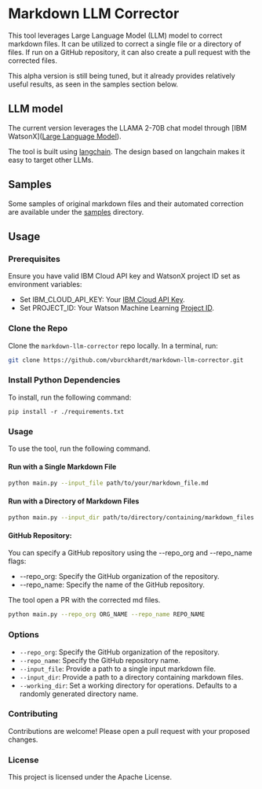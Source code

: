 # Markdown LLM Corrector

This tool leverages Large Language Model (LLM) model to correct markdown files. It can be utilized to correct a single file or a directory of files. If run on a GitHub repository, it can also create a pull request with the corrected files.

This alpha version is still being tuned, but it already provides relatively useful results, as seen in the samples section below.

## LLM model

The current version leverages the LLAMA 2-70B chat model through [IBM WatsonX]([Large Language Model](https://www.ibm.com/watsonx)).

The tool is built using [langchain](https://python.langchain.com/docs/get_started/introduction). The design based on langchain makes it easy to target other LLMs.

## Samples

Some samples of original markdown files and their automated correction are available under the [samples](./samples/) directory.

## Usage

### Prerequisites

Ensure you have valid IBM Cloud API key and WatsonX project ID set as environment variables:
   - Set IBM_CLOUD_API_KEY: Your [IBM Cloud API Key](https://cloud.ibm.com/docs/account?topic=account-userapikey&interface=ui#create_user_key).
   - Set PROJECT_ID: Your Watson Machine Learning [Project ID](https://dataplatform.cloud.ibm.com/docs/content/wsj/analyze-data/fm-project-id.html?context=wx).

### Clone the Repo

Clone the `markdown-llm-corrector` repo locally. In a terminal, run:

```bash
git clone https://github.com/vburckhardt/markdown-llm-corrector.git
```

### Install Python Dependencies

To install, run the following command:
```
pip install -r ./requirements.txt
```

### Usage

To use the tool, run the following command.

#### Run with a Single Markdown File
```bash
python main.py --input_file path/to/your/markdown_file.md
```

#### Run with a Directory of Markdown Files

```bash
python main.py --input_dir path/to/directory/containing/markdown_files
```

#### GitHub Repository:

You can specify a GitHub repository using the --repo\_org and --repo\_name flags:
- --repo_org: Specify the GitHub organization of the repository.
- --repo_name: Specify the name of the GitHub repository.

The tool open a PR with the corrected md files.

```bash
python main.py --repo_org ORG_NAME --repo_name REPO_NAME
```

### Options

* `--repo_org`: Specify the GitHub organization of the repository.
* `--repo_name`: Specify the GitHub repository name.
* `--input_file`: Provide a path to a single input markdown file.
* `--input_dir`: Provide a path to a directory containing markdown files.
* `--working_dir`: Set a working directory for operations. Defaults to a randomly generated directory name.

### Contributing

Contributions are welcome! Please open a pull request with your proposed changes.

### License

This project is licensed under the Apache License.


